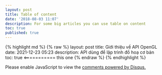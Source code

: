 ```yaml
---
layout: post
title: Table of content
date: '2018-08-03 11:07'
description: For some big articles you can use table on content
toc: true
published: true
---
```




{% highlight md %}
{% raw %}
layout: post
title: Giới thiệu về API OpenGL
date:   2021-12-23 05:23
description: API dùng để lập trình đồ hoạ cơ bản
toc: true           <=========== this one
{% endraw %}
{% endhighlight %}



<div id="disqus_thread"></div>
<script>
    /**
    *  RECOMMENDED CONFIGURATION VARIABLES: EDIT AND UNCOMMENT THE SECTION BELOW TO INSERT DYNAMIC VALUES FROM YOUR PLATFORM OR CMS.
    *  LEARN WHY DEFINING THESE VARIABLES IS IMPORTANT: https://disqus.com/admin/universalcode/#configuration-variables    */
    /*
    var disqus_config = function () {
    this.page.url = PAGE_URL;  // Replace PAGE_URL with your page's canonical URL variable
    this.page.identifier = PAGE_IDENTIFIER; // Replace PAGE_IDENTIFIER with your page's unique identifier variable
    };
    */
    (function() { // DON'T EDIT BELOW THIS LINE
    var d = document, s = d.createElement('script');
    s.src = 'https://devlamtran.disqus.com/embed.js';
    s.setAttribute('data-timestamp', +new Date());
    (d.head || d.body).appendChild(s);
    })();
</script>
<noscript>Please enable JavaScript to view the <a href="https://disqus.com/?ref_noscript">comments powered by Disqus.</a></noscript>
